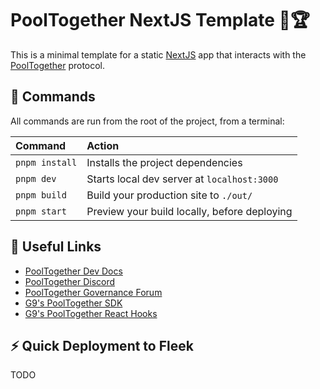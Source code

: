 # PoolTogether NextJS Template 🌊🏆

This is a minimal template for a static [NextJS](https://nextjs.org/) app that interacts with the [PoolTogether](https://pooltogether.com/) protocol.

## 🧞 Commands

All commands are run from the root of the project, from a terminal:

| Command        | Action                                       |
| :------------- | :------------------------------------------- |
| `pnpm install` | Installs the project dependencies            |
| `pnpm dev`     | Starts local dev server at `localhost:3000`  |
| `pnpm build`   | Build your production site to `./out/`       |
| `pnpm start`   | Preview your build locally, before deploying |

## 🔗 Useful Links

- [PoolTogether Dev Docs](https://dev.pooltogether.com/)
- [PoolTogether Discord](https://pooltogether.com/discord)
- [PoolTogether Governance Forum](https://gov.pooltogether.com/)
- [G9's PoolTogether SDK](https://github.com/GenerationSoftware/pooltogether-client-monorepo/tree/main/packages/hyperstructure-client-js)
- [G9's PoolTogether React Hooks](https://github.com/GenerationSoftware/pooltogether-client-monorepo/tree/main/packages/hyperstructure-react-hooks)

## ⚡ Quick Deployment to Fleek

TODO
